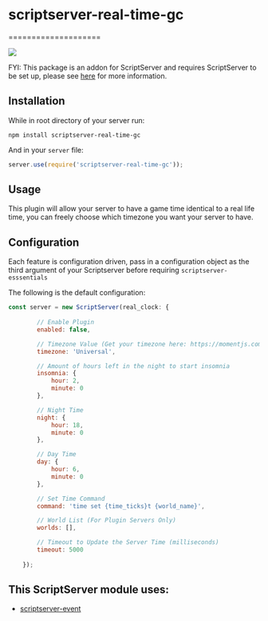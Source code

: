 # scriptserver-real-time-gc

====================

[![](http://i.imgur.com/zhptNme.png)](https://github.com/garrettjoecox/scriptserver)

FYI: This package is an addon for ScriptServer and requires ScriptServer to be set up, please see [here](https://github.com/garrettjoecox/scriptserver) for more information.

## Installation
While in root directory of your server run:
```
npm install scriptserver-real-time-gc
```
And in your `server` file:
```javascript
server.use(require('scriptserver-real-time-gc'));
```

## Usage
This plugin will allow your server to have a game time identical to a real life time, you can freely choose which timezone you want your server to have.

## Configuration
Each feature is configuration driven, pass in a configuration object as the third argument of your Scriptserver before requiring `scriptserver-esssentials`

The following is the default configuration:
```javascript
const server = new ScriptServer(real_clock: {
        
        // Enable Plugin
        enabled: false,

        // Timezone Value (Get your timezone here: https://momentjs.com/timezone/)
        timezone: 'Universal',

        // Amount of hours left in the night to start insomnia
        insomnia: {
            hour: 2,
            minute: 0
        },

        // Night Time
        night: {
            hour: 18,
            minute: 0
        },

        // Day Time
        day: {
            hour: 6,
            minute: 0
        },

        // Set Time Command
        command: 'time set {time_ticks}t {world_name}',

        // World List (For Plugin Servers Only)
        worlds: [],

        // Timeout to Update the Server Time (milliseconds)
        timeout: 5000
        
    });
```

## This ScriptServer module uses:
  - [scriptserver-event](https://github.com/garrettjoecox/scriptserver-event)
